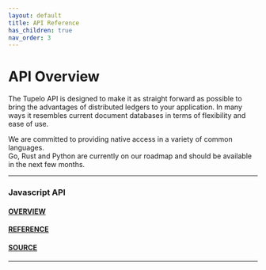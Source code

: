```yaml
---
layout: default
title: API Reference
has_children: true
nav_order: 3
---
```


# API Overview

The Tupelo API is designed to make it as straight forward as possible to bring
the advantages of distributed ledgers to your application.  In many ways it
resembles current document databases in terms of flexibility and ease of use.

We are committed to providing native access in a variety of common languages.  
Go, Rust and Python are currently on our roadmap and should be available in the
next few months.

***

### Javascript API

#### [OVERVIEW](https://quorumcontrol.github.io/tupelo.js/)
#### [REFERENCE](https://quorumcontrol.github.io/tupelo.js/identifiers.html)
#### [SOURCE](https://github.com/quorumControl/tupelo.js)

***
